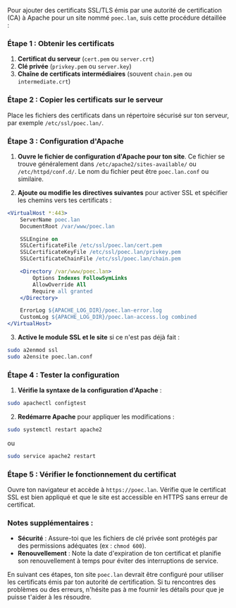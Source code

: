 Pour ajouter des certificats SSL/TLS émis par une autorité de certification (CA) à Apache pour un site nommé `poec.lan`, suis cette procédure détaillée :

### Étape 1 : Obtenir les certificats
1. **Certificat du serveur** (`cert.pem` ou `server.crt`)
2. **Clé privée** (`privkey.pem` ou `server.key`)
3. **Chaîne de certificats intermédiaires** (souvent `chain.pem` ou `intermediate.crt`)

### Étape 2 : Copier les certificats sur le serveur
Place les fichiers des certificats dans un répertoire sécurisé sur ton serveur, par exemple `/etc/ssl/poec.lan/`.

### Étape 3 : Configuration d'Apache
1. **Ouvre le fichier de configuration d'Apache pour ton site**. Ce fichier se trouve généralement dans `/etc/apache2/sites-available/` ou `/etc/httpd/conf.d/`. Le nom du fichier peut être `poec.lan.conf` ou similaire.

2. **Ajoute ou modifie les directives suivantes** pour activer SSL et spécifier les chemins vers tes certificats :

```apache
<VirtualHost *:443>
    ServerName poec.lan
    DocumentRoot /var/www/poec.lan

    SSLEngine on
    SSLCertificateFile /etc/ssl/poec.lan/cert.pem
    SSLCertificateKeyFile /etc/ssl/poec.lan/privkey.pem
    SSLCertificateChainFile /etc/ssl/poec.lan/chain.pem

    <Directory /var/www/poec.lan>
        Options Indexes FollowSymLinks
        AllowOverride All
        Require all granted
    </Directory>

    ErrorLog ${APACHE_LOG_DIR}/poec.lan-error.log
    CustomLog ${APACHE_LOG_DIR}/poec.lan-access.log combined
</VirtualHost>
```

3. **Active le module SSL et le site** si ce n'est pas déjà fait :

```bash
sudo a2enmod ssl
sudo a2ensite poec.lan.conf
```

### Étape 4 : Tester la configuration
1. **Vérifie la syntaxe de la configuration d'Apache** :

```bash
sudo apachectl configtest
```

2. **Redémarre Apache** pour appliquer les modifications :

```bash
sudo systemctl restart apache2
```
ou 
```bash
sudo service apache2 restart
```

### Étape 5 : Vérifier le fonctionnement du certificat
Ouvre ton navigateur et accède à `https://poec.lan`. Vérifie que le certificat SSL est bien appliqué et que le site est accessible en HTTPS sans erreur de certificat.

### Notes supplémentaires :
- **Sécurité** : Assure-toi que les fichiers de clé privée sont protégés par des permissions adéquates (ex : `chmod 600`).
- **Renouvellement** : Note la date d'expiration de ton certificat et planifie son renouvellement à temps pour éviter des interruptions de service.

En suivant ces étapes, ton site `poec.lan` devrait être configuré pour utiliser les certificats émis par ton autorité de certification. Si tu rencontres des problèmes ou des erreurs, n'hésite pas à me fournir les détails pour que je puisse t'aider à les résoudre.